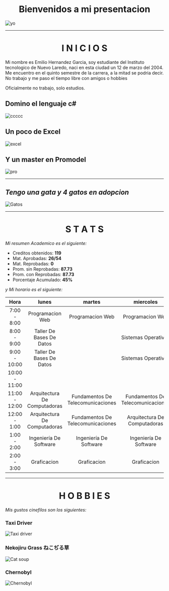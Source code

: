 <h1 style="text-align: center;">Bienvenidos a mi presentacion</h1>

![yo](https://i.pinimg.com/originals/b9/be/b2/b9beb2035267011ad44dd27ed52fab09.gif)

-------
<h1 style="text-align: center;">I N I C I O S</h1>

Mi nombre es Emilio Hernandez Garcia, soy estudiante del Instituto tecnologico de  Nuevo Laredo, naci en esta ciudad un 12 de marzo del 2004. Me encuentro en el quinto semestre de la carrera, a la mitad se podria decir. No trabajo y me paso el tiempo libre con amigos o hobbies

Oficialmente no trabajo, solo estudios. 

## **Domino el lenguaje c#**
![ccccc](https://images.viblo.asia/c37f997a-c57b-459c-b575-5c592f46fc88.png)


## **Un poco de Excel**
![excel](https://assets.techrepublic.com/uploads/2007/08/E95_Fig_4.png)


## **Y un master en Promodel**
![pro](https://i.ytimg.com/vi/dANbze1wW30/maxresdefault.jpg)

---------

## ***Tengo una gata y 4 gatos en adopcion***

![Gatos](https://pbs.twimg.com/media/GWJ8VwZXMAAwgKk?format=jpg&name=small)


-------
<h1 style="text-align: center;">S T A T S</h1>


*Mi resumen Academico es el siguiente:*  

- Creditos obtenidos: **119**
- Mat. Aprobadas: **26/54**
- Mat. Reprobadas: **0**
- Prom. sin Reprobadas: **87.73**
- Prom. con Reprobadas: **87.73**
- Porcentaje Acumulado: **45%**

*y Mi horario es el siguiente:*


|Hora            |lunes           |         martes|  miercoles  | Jueves |Viernes|
|:--------------:|:--------------:|:--------------:|:--------------:|:--------------:|:--------------:|
|7:00 - 8:00     |Programacion Web |Programacion Web|Programacion Web|Programacion Web|Programacion Web|
|8:00 - 9:00     |Taller De Bases De Datos||Sistemas Operativos|Taller De Bases De Datos|Sistemas Operativos
|9:00 - 10:00    |Taller De Bases De Datos||Sistemas Operativos|Taller De Bases De Datos|Sistemas Operativos
|10:00 - 11:00   ||||||
|11:00 - 12:00   |Arquitectura De Computadoras |Fundamentos De Telecomunicaciones |Fundamentos De Telecomunicaciones |Fundamentos De Telecomunicaciones |Arquitectura De Computadoras |
|12:00 - 1:00    |Arquitectura De Computadoras|Fundamentos De Telecomunicaciones|Arquitectura De Computadoras||Arquitectura De Computadoras
|1:00 - 2:00     |Ingeniería De Software|Ingeniería De Software|Ingeniería De Software|Ingeniería De Software|Ingeniería De Software
|2:00 - 3:00     |Graficacion |Graficacion |Graficacion |Graficacion 

------------
<h1 style="text-align: center;">H O B B I E S</h1>

*Mis gustos cinefilos son los siguientes:*


### **Taxi Driver**
![Taxi driver](https://m.media-amazon.com/images/I/51kmhTv7X+L._AC_UF894,1000_QL80_.jpg)

### **Nekojiru Grass ねこぢる草**
![Cat soup](https://m.media-amazon.com/images/M/MV5BN2QwMjZmOTMtYjEzMy00ZjY5LTkzYzktNTljODgwNTE5OTkwXkEyXkFqcGdeQXVyMTM2MDY0OTYx._V1_.jpg)

### **Chernobyl**
![Chernobyl](https://pics.filmaffinity.com/chernobyl-183665235-mmed.jpg)

